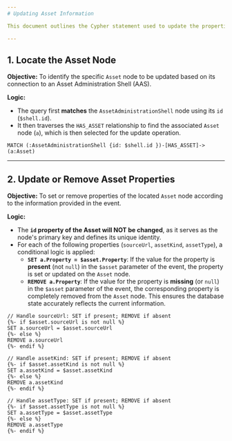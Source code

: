 ```yaml
---
# Updating Asset Information

This document outlines the Cypher statement used to update the properties of an existing Asset node. It sets or updates existing information and removes missing information to precisely reflect the asset's state as provided in an incoming event.

---
```


## 1. Locate the Asset Node

**Objective:** To identify the specific `Asset` node to be updated based on its connection to an Asset Administration Shell (AAS).

**Logic:**
* The query first **matches** the `AssetAdministrationShell` node using its `id` (`$shell.id`).
* It then traverses the `HAS_ASSET` relationship to find the associated `Asset` node (`a`), which is then selected for the update operation.

```cypher
MATCH (:AssetAdministrationShell {id: $shell.id })-[HAS_ASSET]->(a:Asset)
```

---

## 2. Update or Remove Asset Properties

**Objective:** To set or remove properties of the located `Asset` node according to the information provided in the event.

**Logic:**
* The **`id` property of the Asset will NOT be changed**, as it serves as the node's primary key and defines its unique identity.
* For each of the following properties (`sourceUrl`, `assetKind`, `assetType`), a conditional logic is applied:
    * **`SET a.Property = $asset.Property`**: If the value for the property is **present** (not `null`) in the `$asset` parameter of the event, the property is set or updated on the `Asset` node.
    * **`REMOVE a.Property`**: If the value for the property is **missing** (or `null`) in the `$asset` parameter of the event, the corresponding property is completely removed from the `Asset` node. This ensures the database state accurately reflects the current information.

```cypher
// Handle sourceUrl: SET if present; REMOVE if absent
{%- if $asset.sourceUrl is not null %}
SET a.sourceUrl = $asset.sourceUrl
{%- else %}
REMOVE a.sourceUrl
{%- endif %}

// Handle assetKind: SET if present; REMOVE if absent
{%- if $asset.assetKind is not null %}
SET a.assetKind = $asset.assetKind
{%- else %}
REMOVE a.assetKind
{%- endif %}

// Handle assetType: SET if present; REMOVE if absent
{%- if $asset.assetType is not null %}
SET a.assetType = $asset.assetType
{%- else %}
REMOVE a.assetType
{%- endif %}
```